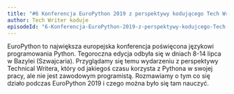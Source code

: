 ```yaml
---
title: "#6 Konferencja EuroPython 2019 z perspektywy kodującego Tech Writera"
author: Tech Writer koduje
episodeId: "6-Konferencja-EuroPython-2019-z-perspektywy-kodujcego-Tech-Writera-e4tons/a-akl07j"
---
```


EuroPython to największa europejska konferencja poświęcona językowi
programowania Python. Tegoroczna edycja odbyła się w dniach 8-14 lipca w Bazylei
(Szwajcaria). Przyglądamy się temu wydarzeniu z perspektywy Technical Writera,
który od jakiegoś czasu korzysta z Pythona w swojej pracy, ale nie jest
zawodowym programistą. Rozmawiamy o tym co się działo podczas EuroPython 2019 i
czego można było się tam nauczyć.

